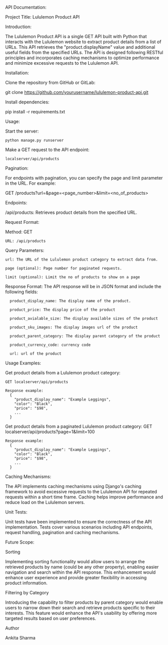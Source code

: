 API Documentation:

Project Title: Lululemon Product API

Introduction:

The Lululemon Product API is a single GET API built with Python that interacts with the Lululemon website to extract product details from a list of URLs. This API retrieves the "product.displayName" value and additional useful fields from the specified URLs. The API is designed following RESTful principles and incorporates caching mechanisms to optimize performance and minimize excessive requests to the Lululemon API.

Installation:

Clone the repository from GitHub or GitLab:

  git clone https://github.com/yourusername/lululemon-product-api.git

Install dependencies:

  pip install -r requirements.txt

Usage:

  Start the server:
  
    python manage.py runserver

  Make a GET request to the API endpoint:
  
    localserver/api/products

Pagination:

  For endpoints with pagination, you can specify the page and limit parameter in the URL. For example:
  
  GET /products?url=<url>&page=<page_number>&limit=<no_of_products>

Endpoints:

  /api/products: Retrieves product details from the specified URL.

Request Format:

  Method: GET
  
    URL: /api/products
    
  Query Parameters:
  
    url: The URL of the Lululemon product category to extract data from.
    
    page (optional): Page number for paginated requests.
    
    limit (optional): Limit the no of products to show on a page
    
  Response Format:
    The API response will be in JSON format and include the following fields:
    
      product_display_name: The display name of the product.
      
      product_price: The display price of the product 
      
      product_avialable_size: The display available sizes of the product
      
      product_sku_images: The display images url of the product
      
      product_parent_category: The display parent category of the product
      
      product_currency_code: currency code
      
      url: url of the product
      

Usage Examples:

  Get product details from a Lululemon product category:
  
    GET localserver/api/products

    Response example:
      {
        "product_display_name": "Example Leggings",
        "color": "Black",
        "price": "$98",
        ...
      }
  Get product details from a paginated Lululemon product category:
    GET localserver/api/products?page=1&limit=100

    Response example:
      {
        "product_display_name": "Example Leggings",
        "color": "Black",
        "price": "$98",
        ...
      }
  
Caching Mechanisms:

The API implements caching mechanisms using Django's caching framework to avoid excessive requests to the Lululemon API for repeated requests within a short time frame. Caching helps improve performance and reduce load on the Lululemon servers.

Unit Tests:

Unit tests have been implemented to ensure the correctness of the API implementation. Tests cover various scenarios including API endpoints, request handling, pagination and caching mechanisms.

Future Scope:

  Sorting
  
  Implementing sorting functionality would allow users to arrange the retrieved products by name (could be any other property), enabling easier navigation and search within the API response. This enhancement would enhance user experience and provide greater flexibility in accessing product information.
  
  Filtering by Category
  
  Introducing the capability to filter products by parent category would enable users to narrow down their search and retrieve products specific to their interests. This feature would enhance the API's usability by offering more targeted results based on user preferences.

Author


Ankita Sharma
